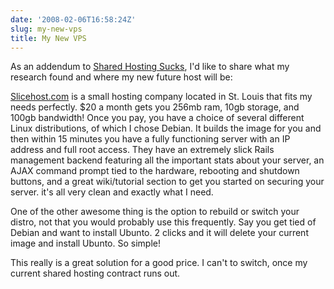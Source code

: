 ```yaml
---
date: '2008-02-06T16:58:24Z'
slug: my-new-vps
title: My New VPS
---
```



As an addendum to [Shared Hosting Sucks][1], I'd like to share what my research
found and where my new future host will be:

[Slicehost.com][2] is a small hosting company
located in St. Louis that fits my needs perfectly. $20 a month gets you 256mb
ram, 10gb storage, and 100gb bandwidth! Once you pay, you have a choice of
several different Linux distributions, of which I chose Debian. It builds the
image for you and then within 15 minutes you have a fully functioning server
with an IP address and full root access. They have an extremely slick Rails
management backend featuring all the important stats about your server, an AJAX
command prompt tied to the hardware, rebooting and shutdown buttons, and a great
wiki/tutorial section to get you started on securing your server. it's all very
clean and exactly what I need.

One of the other awesome thing is the option to rebuild or switch your distro,
not that you would probably use this frequently. Say you get tied of Debian and
want to install Ubunto. 2 clicks and it will delete your current image and
install Ubunto. So simple!

This really is a great solution for a good price. I can't to switch, once my
current shared hosting contract runs out.


[1]: /2008/02/01/shared-hosting-sucks/
[2]: http://www.slicehost.com/
